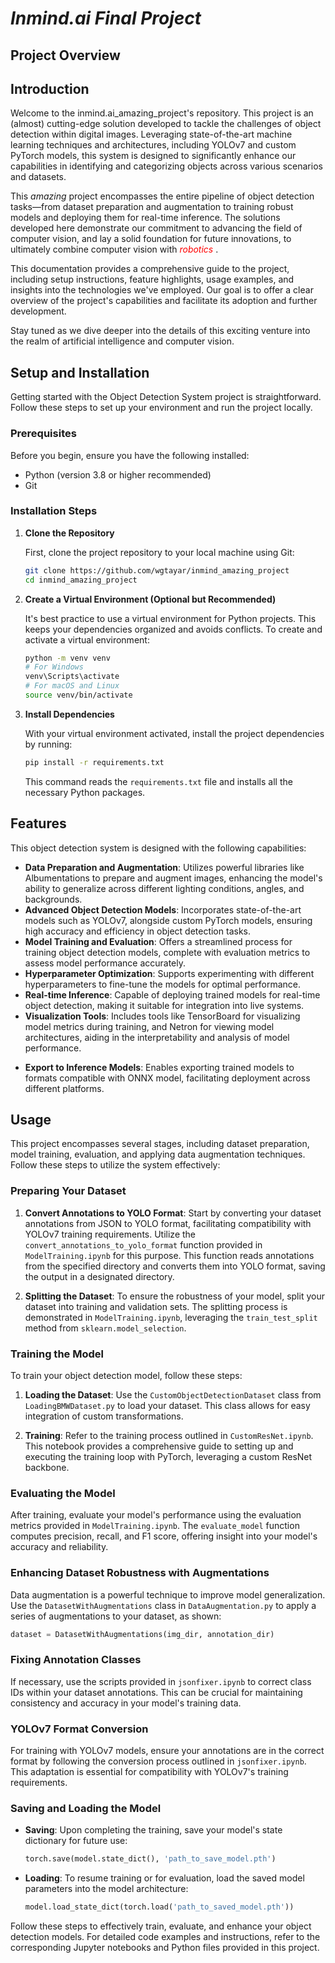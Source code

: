 # ***Inmind.ai Final Project***

## **Project Overview**

## Introduction

Welcome to the inmind.ai_amazing_project's repository. 
This project is an (almost) cutting-edge solution developed to tackle the challenges of object detection within digital images. 
Leveraging state-of-the-art machine learning techniques and architectures, including YOLOv7 and custom PyTorch models, this system is designed to significantly enhance our capabilities in identifying and categorizing objects across various scenarios and datasets.

This _amazing_ project encompasses the entire pipeline of object detection tasks—from dataset preparation and augmentation to training robust models and deploying them for real-time inference. The solutions developed here demonstrate our commitment to advancing the field of computer vision, and lay a solid foundation for future innovations, to ultimately combine computer vision with <font color="red"> *robotics* </font>.

This documentation provides a comprehensive guide to the project, including setup instructions, feature highlights, usage examples, and insights into the technologies we've employed. Our goal is to offer a clear overview of the project's capabilities and facilitate its adoption and further development.

Stay tuned as we dive deeper into the details of this exciting venture into the realm of artificial intelligence and computer vision.


## Setup and Installation

Getting started with the Object Detection System project is straightforward. Follow these steps to set up your environment and run the project locally.

### Prerequisites

Before you begin, ensure you have the following installed:
- Python (version 3.8 or higher recommended)
- Git


### Installation Steps

1. **Clone the Repository**

    First, clone the project repository to your local machine using Git:

    ```bash
    git clone https://github.com/wgtayar/inmind_amazing_project
    cd inmind_amazing_project
    ```

2. **Create a Virtual Environment (Optional but Recommended)**

    It's best practice to use a virtual environment for Python projects. This keeps your dependencies organized and avoids conflicts. To create and activate a virtual environment:

    ```bash
    python -m venv venv
    # For Windows
    venv\Scripts\activate
    # For macOS and Linux
    source venv/bin/activate
    ```

3. **Install Dependencies**

    With your virtual environment activated, install the project dependencies by running:

    ```bash
    pip install -r requirements.txt
    ```

    This command reads the `requirements.txt` file and installs all the necessary Python packages.

## Features

This object detection system is designed with the following capabilities:

- **Data Preparation and Augmentation**: Utilizes powerful libraries like Albumentations to prepare and augment images, enhancing the model's ability to generalize across different lighting conditions, angles, and backgrounds.
- **Advanced Object Detection Models**: Incorporates state-of-the-art models such as YOLOv7, alongside custom PyTorch models, ensuring high accuracy and efficiency in object detection tasks.
- **Model Training and Evaluation**: Offers a streamlined process for training object detection models, complete with evaluation metrics to assess model performance accurately.
- **Hyperparameter Optimization**: Supports experimenting with different hyperparameters to fine-tune the models for optimal performance.
- **Real-time Inference**: Capable of deploying trained models for real-time object detection, making it suitable for integration into live systems.
- **Visualization Tools**: Includes tools like TensorBoard for visualizing model metrics during training, and Netron for viewing model architectures, aiding in the interpretability and analysis of model performance.
<!-- - **Inference API**: Features a scalable API for model inference, providing endpoints for model listing, image-based detection, and returning annotated images with detected objects. -->
- **Export to Inference Models**: Enables exporting trained models to formats compatible with ONNX model, facilitating deployment across different platforms.
<!-- - **Dockerization (Optional)**: Offers the option to dockerize the inference API, simplifying deployment and scaling in production environments. -->

## Usage

This project encompasses several stages, including dataset preparation, model training, evaluation, and applying data augmentation techniques. Follow these steps to utilize the system effectively:

### Preparing Your Dataset

1. **Convert Annotations to YOLO Format**: Start by converting your dataset annotations from JSON to YOLO format, facilitating compatibility with YOLOv7 training requirements. Utilize the `convert_annotations_to_yolo_format` function provided in `ModelTraining.ipynb` for this purpose. This function reads annotations from the specified directory and converts them into YOLO format, saving the output in a designated directory.

2. **Splitting the Dataset**: To ensure the robustness of your model, split your dataset into training and validation sets. The splitting process is demonstrated in `ModelTraining.ipynb`, leveraging the `train_test_split` method from `sklearn.model_selection`.

### Training the Model

To train your object detection model, follow these steps:

1. **Loading the Dataset**: Use the `CustomObjectDetectionDataset` class from `LoadingBMWDataset.py` to load your dataset. This class allows for easy integration of custom transformations.

2. **Training**: Refer to the training process outlined in `CustomResNet.ipynb`. This notebook provides a comprehensive guide to setting up and executing the training loop with PyTorch, leveraging a custom ResNet backbone.

### Evaluating the Model

After training, evaluate your model's performance using the evaluation metrics provided in `ModelTraining.ipynb`. The `evaluate_model` function computes precision, recall, and F1 score, offering insight into your model's accuracy and reliability.

### Enhancing Dataset Robustness with Augmentations

Data augmentation is a powerful technique to improve model generalization. Use the `DatasetWithAugmentations` class in `DataAugmentation.py` to apply a series of augmentations to your dataset, as shown:

```python
dataset = DatasetWithAugmentations(img_dir, annotation_dir)
```

### Fixing Annotation Classes

If necessary, use the scripts provided in `jsonfixer.ipynb` to correct class IDs within your dataset annotations. This can be crucial for maintaining consistency and accuracy in your model's training data.

### YOLOv7 Format Conversion

For training with YOLOv7 models, ensure your annotations are in the correct format by following the conversion process outlined in `jsonfixer.ipynb`. This adaptation is essential for compatibility with YOLOv7's training requirements.

### Saving and Loading the Model

- **Saving**: Upon completing the training, save your model's state dictionary for future use:

    ```python
    torch.save(model.state_dict(), 'path_to_save_model.pth')
    ```

- **Loading**: To resume training or for evaluation, load the saved model parameters into the model architecture:

    ```python
    model.load_state_dict(torch.load('path_to_saved_model.pth'))
    ```

Follow these steps to effectively train, evaluate, and enhance your object detection models. For detailed code examples and instructions, refer to the corresponding Jupyter notebooks and Python files provided in this project.